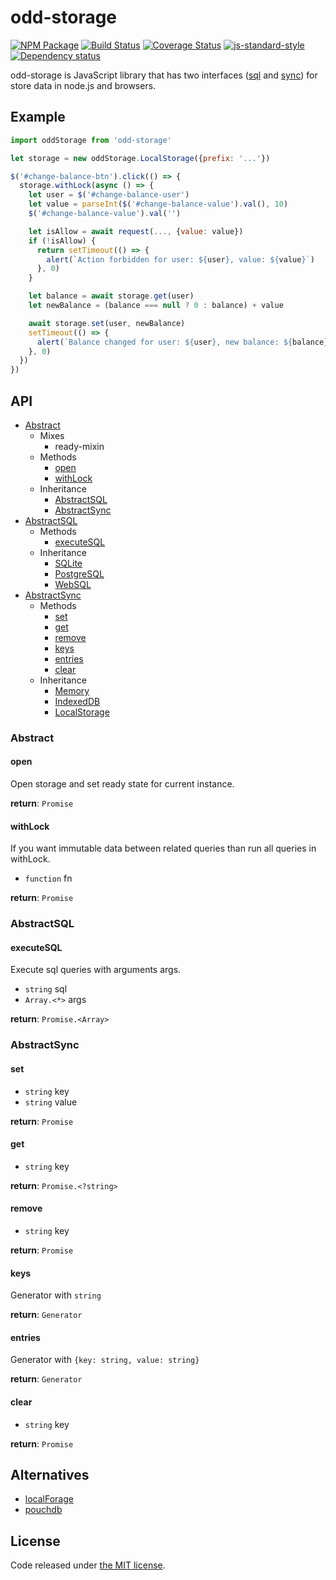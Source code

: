 # odd-storage

[![NPM Package](https://img.shields.io/npm/v/odd-storage.svg?style=flat-square)](https://www.npmjs.org/package/odd-storage)
[![Build Status](https://img.shields.io/travis/fanatid/odd-storage.svg?branch=master&style=flat-square)](https://travis-ci.org/fanatid/odd-storage)
[![Coverage Status](https://img.shields.io/coveralls/fanatid/odd-storage.svg?style=flat-square)](https://coveralls.io/r/fanatid/odd-storage)
[![js-standard-style](https://img.shields.io/badge/code%20style-standard-brightgreen.svg?style=flat-square)](https://github.com/feross/standard)
[![Dependency status](https://img.shields.io/david/fanatid/odd-storage.svg?style=flat-square)](https://david-dm.org/fanatid/odd-storage#info=dependencies)

odd-storage is JavaScript library that has two interfaces ([sql](#abstractsql) and [sync](#abstractsync)) for store data in node.js and browsers.

## Example

```js
import oddStorage from 'odd-storage'

let storage = new oddStorage.LocalStorage({prefix: '...'})

$('#change-balance-btn').click(() => {
  storage.withLock(async () => {
    let user = $('#change-balance-user')
    let value = parseInt($('#change-balance-value').val(), 10)
    $('#change-balance-value').val('')

    let isAllow = await request(..., {value: value})
    if (!isAllow) {
      return setTimeout(() => {
        alert(`Action forbidden for user: ${user}, value: ${value}`)
      }, 0)
    }

    let balance = await storage.get(user)
    let newBalance = (balance === null ? 0 : balance) + value

    await storage.set(user, newBalance)
    setTimeout(() => {
      alert(`Balance changed for user: ${user}, new balance: ${balance}`)
    }, 0)
  })
})
```

## API

  * [Abstract](#abstract)
    * Mixes
      * ready-mixin
    * Methods
      * [open](#open)
      * [withLock](#withlock)
    * Inheritance
      * [AbstractSQL](#abstractsql)
      * [AbstractSync](#abstractsync)
  * [AbstractSQL](#abstractsql)
    * Methods
      * [executeSQL](#executesql)
    * Inheritance
      * [SQLite](#sqlite)
      * [PostgreSQL](#postgresql)
      * [WebSQL](#websql)
  * [AbstractSync](#abstractsync)
    * Methods
      * [set](#set)
      * [get](#get)
      * [remove](#remove)
      * [keys](#keys)
      * [entries](#entries)
      * [clear](#clear)
    * Inheritance
      * [Memory](#memory)
      * [IndexedDB](#indexeddb)
      * [LocalStorage](#localstorage)

### Abstract

#### open

Open storage and set ready state for current instance.

**return**: `Promise`

#### withLock

If you want immutable data between related queries than run all queries in withLock.

  * `function` fn

**return**: `Promise`

### AbstractSQL

#### executeSQL

Execute sql queries with arguments args.

  * `string` sql
  * `Array.<*>` args

**return**: `Promise.<Array>`

### AbstractSync

#### set

  * `string` key
  * `string` value

**return**: `Promise`

#### get

  * `string` key

**return**: `Promise.<?string>`

#### remove

  * `string` key

**return**: `Promise`

#### keys

Generator with `string`

**return**: `Generator`

#### entries

Generator with `{key: string, value: string}`

**return**: `Generator`

#### clear

  * `string` key

**return**: `Promise`

## Alternatives

  * [localForage](https://github.com/mozilla/localForage)
  * [pouchdb](https://github.com/pouchdb/pouchdb)

## License

Code released under [the MIT license](LICENSE).
